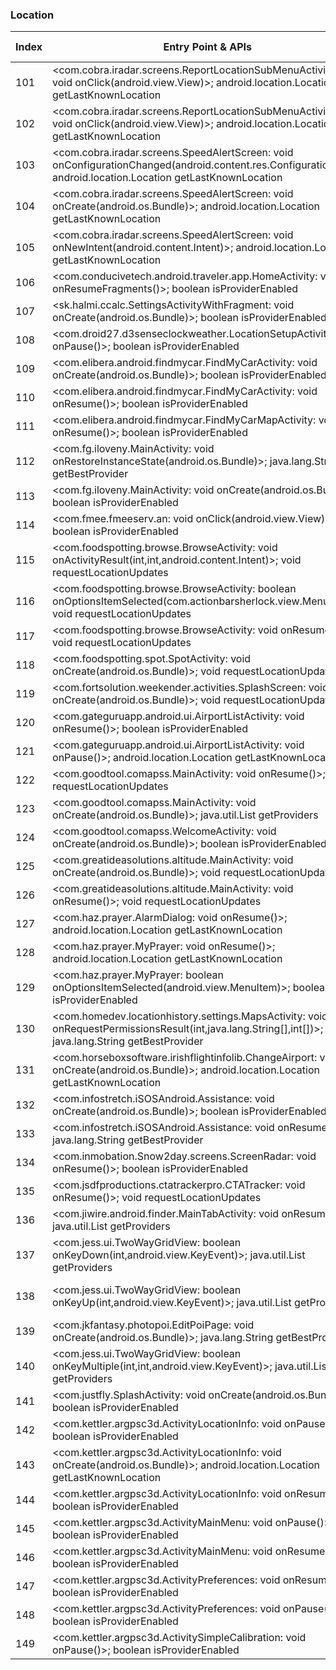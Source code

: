 ### Location
| Index | Entry Point & APIs | Screen shot | Resource id | Label |
| ------------- | ------------- | ------------- |-------------|-------------|
| 101 | <com.cobra.iradar.screens.ReportLocationSubMenuActivity$3: void onClick(android.view.View)>; android.location.Location getLastKnownLocation | ![](C:\Users\hfu\Documents\COSMOS\output\py\Play_win8\Travel_Local\com.cobra.iradar\com.cobra.iradar.screens.ReportLocationSubMenuActivity.png) |  | |
| 102 | <com.cobra.iradar.screens.ReportLocationSubMenuActivity$4: void onClick(android.view.View)>; android.location.Location getLastKnownLocation | ![](C:\Users\hfu\Documents\COSMOS\output\py\Play_win8\Travel_Local\com.cobra.iradar\com.cobra.iradar.screens.ReportLocationSubMenuActivity.png) |  | |
| 103 | <com.cobra.iradar.screens.SpeedAlertScreen: void onConfigurationChanged(android.content.res.Configuration)>; android.location.Location getLastKnownLocation | ![](C:\Users\hfu\Documents\COSMOS\output\py\Play_win8\Travel_Local\com.cobra.iradar\com.cobra.iradar.screens.SpeedAlertScreen.png) |  | |
| 104 | <com.cobra.iradar.screens.SpeedAlertScreen: void onCreate(android.os.Bundle)>; android.location.Location getLastKnownLocation | ![](C:\Users\hfu\Documents\COSMOS\output\py\Play_win8\Travel_Local\com.cobra.iradar\com.cobra.iradar.screens.SpeedAlertScreen.png) |  | |
| 105 | <com.cobra.iradar.screens.SpeedAlertScreen: void onNewIntent(android.content.Intent)>; android.location.Location getLastKnownLocation | ![](C:\Users\hfu\Documents\COSMOS\output\py\Play_win8\Travel_Local\com.cobra.iradar\com.cobra.iradar.screens.SpeedAlertScreen.png) |  | |
| 106 | <com.conducivetech.android.traveler.app.HomeActivity: void onResumeFragments()>; boolean isProviderEnabled | ![](C:\Users\hfu\Documents\COSMOS\output\py\Play_win8\Travel_Local\com.conducivetech.android.traveler\com.conducivetech.android.traveler.app.HomeActivity.png) |  | |
| 107 | <sk.halmi.ccalc.SettingsActivityWithFragment: void onCreate(android.os.Bundle)>; boolean isProviderEnabled | ![](C:\Users\hfu\Documents\COSMOS\output\py\Play_win8\Travel_Local\com.digitalchemy.currencyconverter\sk.halmi.ccalc.SettingsActivityWithFragment.png) |  | |
| 108 | <com.droid27.d3senseclockweather.LocationSetupActivity: void onPause()>; boolean isProviderEnabled | ![](C:\Users\hfu\Documents\COSMOS\output\py\Play_win8\Travel_Local\com.droid27.d3senseclockweather\com.droid27.d3senseclockweather.LocationSetupActivity.png) |  | |
| 109 | <com.elibera.android.findmycar.FindMyCarActivity: void onCreate(android.os.Bundle)>; boolean isProviderEnabled | ![](C:\Users\hfu\Documents\COSMOS\output\py\Play_win8\Travel_Local\com.elibera.android.findmycar\com.elibera.android.findmycar.FindMyCarActivity.png) |  | |
| 110 | <com.elibera.android.findmycar.FindMyCarActivity: void onResume()>; boolean isProviderEnabled | ![](C:\Users\hfu\Documents\COSMOS\output\py\Play_win8\Travel_Local\com.elibera.android.findmycar\com.elibera.android.findmycar.FindMyCarActivity.png) |  | |
| 111 | <com.elibera.android.findmycar.FindMyCarMapActivity: void onResume()>; boolean isProviderEnabled | ![](C:\Users\hfu\Documents\COSMOS\output\py\Play_win8\Travel_Local\com.elibera.android.findmycar\com.elibera.android.findmycar.FindMyCarMapActivity.png) |  | |
| 112 | <com.fg.iloveny.MainActivity: void onRestoreInstanceState(android.os.Bundle)>; java.lang.String getBestProvider | ![](C:\Users\hfu\Documents\COSMOS\output\py\Play_win8\Travel_Local\com.fg.iloveny\com.fg.iloveny.MainActivity.png) |  | |
| 113 | <com.fg.iloveny.MainActivity: void onCreate(android.os.Bundle)>; boolean isProviderEnabled | ![](C:\Users\hfu\Documents\COSMOS\output\py\Play_win8\Travel_Local\com.fg.iloveny\com.fg.iloveny.MainActivity.png) |  | |
| 114 | <com.fmee.fmeeserv.an: void onClick(android.view.View)>; boolean isProviderEnabled | ![](C:\Users\hfu\Documents\COSMOS\output\py\Play_win8\Travel_Local\com.fmee.fmeeserv\com.fmee.fmeeserv.FMEEScreen.png) |  | |
| 115 | <com.foodspotting.browse.BrowseActivity: void onActivityResult(int,int,android.content.Intent)>; void requestLocationUpdates | ![](C:\Users\hfu\Documents\COSMOS\output\py\Play_win8\Travel_Local\com.foodspotting\com.foodspotting.browse.BrowseActivity.png) |  | |
| 116 | <com.foodspotting.browse.BrowseActivity: boolean onOptionsItemSelected(com.actionbarsherlock.view.MenuItem)>; void requestLocationUpdates | ![](C:\Users\hfu\Documents\COSMOS\output\py\Play_win8\Travel_Local\com.foodspotting\com.foodspotting.browse.BrowseActivity.png) |  | |
| 117 | <com.foodspotting.browse.BrowseActivity: void onResume()>; void requestLocationUpdates | ![](C:\Users\hfu\Documents\COSMOS\output\py\Play_win8\Travel_Local\com.foodspotting\com.foodspotting.browse.BrowseActivity.png) |  | |
| 118 | <com.foodspotting.spot.SpotActivity: void onCreate(android.os.Bundle)>; void requestLocationUpdates | ![](C:\Users\hfu\Documents\COSMOS\output\py\Play_win8\Travel_Local\com.foodspotting\com.foodspotting.spot.SpotActivity.png) |  | |
| 119 | <com.fortsolution.weekender.activities.SplashScreen: void onCreate(android.os.Bundle)>; void requestLocationUpdates | ![](C:\Users\hfu\Documents\COSMOS\output\py\Play_win8\Travel_Local\com.fortsolution.weekender.activities\com.fortsolution.weekender.activities.SplashScreen.png) |  | |
| 120 | <com.gateguruapp.android.ui.AirportListActivity: void onResume()>; boolean isProviderEnabled | ![](C:\Users\hfu\Documents\COSMOS\output\py\Play_win8\Travel_Local\com.gateguruapp.android\com.gateguruapp.android.ui.AirportListActivity.png) |  | |
| 121 | <com.gateguruapp.android.ui.AirportListActivity: void onPause()>; android.location.Location getLastKnownLocation | ![](C:\Users\hfu\Documents\COSMOS\output\py\Play_win8\Travel_Local\com.gateguruapp.android\com.gateguruapp.android.ui.AirportListActivity.png) |  | |
| 122 | <com.goodtool.comapss.MainActivity: void onResume()>; void requestLocationUpdates | ![](C:\Users\hfu\Documents\COSMOS\output\py\Play_win8\Travel_Local\com.goodtool.four.compass\com.goodtool.comapss.MainActivity.png) |  | |
| 123 | <com.goodtool.comapss.MainActivity: void onCreate(android.os.Bundle)>; java.util.List getProviders | ![](C:\Users\hfu\Documents\COSMOS\output\py\Play_win8\Travel_Local\com.goodtool.four.compass\com.goodtool.comapss.MainActivity.png) |  | |
| 124 | <com.goodtool.comapss.WelcomeActivity: void onCreate(android.os.Bundle)>; boolean isProviderEnabled | ![](C:\Users\hfu\Documents\COSMOS\output\py\Play_win8\Travel_Local\com.goodtool.four.compass\com.goodtool.comapss.WelcomeActivity.png) |  | |
| 125 | <com.greatideasolutions.altitude.MainActivity: void onCreate(android.os.Bundle)>; void requestLocationUpdates | ![](C:\Users\hfu\Documents\COSMOS\output\py\Play_win8\Travel_Local\com.greatideasolutions.altitude\com.greatideasolutions.altitude.MainActivity.png) |  | |
| 126 | <com.greatideasolutions.altitude.MainActivity: void onResume()>; void requestLocationUpdates | ![](C:\Users\hfu\Documents\COSMOS\output\py\Play_win8\Travel_Local\com.greatideasolutions.altitude\com.greatideasolutions.altitude.MainActivity.png) |  | |
| 127 | <com.haz.prayer.AlarmDialog: void onResume()>; android.location.Location getLastKnownLocation | ![](C:\Users\hfu\Documents\COSMOS\output\py\Play_win8\Travel_Local\com.haz.prayer\com.haz.prayer.AlarmDialog.png) |  | |
| 128 | <com.haz.prayer.MyPrayer: void onResume()>; android.location.Location getLastKnownLocation | ![](C:\Users\hfu\Documents\COSMOS\output\py\Play_win8\Travel_Local\com.haz.prayer\com.haz.prayer.MyPrayer.png) |  | |
| 129 | <com.haz.prayer.MyPrayer: boolean onOptionsItemSelected(android.view.MenuItem)>; boolean isProviderEnabled | ![](C:\Users\hfu\Documents\COSMOS\output\py\Play_win8\Travel_Local\com.haz.prayer\com.haz.prayer.MyPrayer.png) |  | |
| 130 | <com.homedev.locationhistory.settings.MapsActivity: void onRequestPermissionsResult(int,java.lang.String[],int[])>; java.lang.String getBestProvider | ![](C:\Users\hfu\Documents\COSMOS\output\py\Play_win8\Travel_Local\com.homedev.locationhistory\com.homedev.locationhistory.settings.MapsActivity.png) |  | |
| 131 | <com.horseboxsoftware.irishflightinfolib.ChangeAirport: void onCreate(android.os.Bundle)>; android.location.Location getLastKnownLocation | ![](C:\Users\hfu\Documents\COSMOS\output\py\Play_win8\Travel_Local\com.horseboxsoftware.WORLD\com.horseboxsoftware.irishflightinfolib.ChangeAirport.png) |  | |
| 132 | <com.infostretch.iSOSAndroid.Assistance: void onCreate(android.os.Bundle)>; boolean isProviderEnabled | ![](C:\Users\hfu\Documents\COSMOS\output\py\Play_win8\Travel_Local\com.infostretch.iSOSAndroid\com.infostretch.iSOSAndroid.Assistance.png) |  | |
| 133 | <com.infostretch.iSOSAndroid.Assistance: void onResume()>; java.lang.String getBestProvider | ![](C:\Users\hfu\Documents\COSMOS\output\py\Play_win8\Travel_Local\com.infostretch.iSOSAndroid\com.infostretch.iSOSAndroid.Assistance.png) |  | |
| 134 | <com.inmobation.Snow2day.screens.ScreenRadar: void onResume()>; boolean isProviderEnabled | ![](C:\Users\hfu\Documents\COSMOS\output\py\Play_win8\Travel_Local\com.inmobation.Snow2day\com.inmobation.Snow2day.screens.ScreenRadar.png) |  | |
| 135 | <com.jsdfproductions.ctatrackerpro.CTATracker: void onResume()>; void requestLocationUpdates | ![](C:\Users\hfu\Documents\COSMOS\output\py\Play_win8\Travel_Local\com.jasonshah.ctatracker\com.jsdfproductions.ctatrackerpro.CTATracker.png) |  | |
| 136 | <com.jiwire.android.finder.MainTabActivity: void onResume()>; java.util.List getProviders | ![](C:\Users\hfu\Documents\COSMOS\output\py\Play_win8\Travel_Local\com.jiwire.android.finder\com.jiwire.android.finder.MainTabActivity.png) |  | |
| 137 | <com.jess.ui.TwoWayGridView: boolean onKeyDown(int,android.view.KeyEvent)>; java.util.List getProviders | ![](C:\Users\hfu\Documents\COSMOS\output\py\Play_win8\Travel_Local\com.jkfantasy.photopoi\com.jkfantasy.photopoi.EditPoiPage.png) | {'2131492985': <sensitive_component.SensitiveComponent.SensitiveView object at 0x0A1B6770>} | |
| 138 | <com.jess.ui.TwoWayGridView: boolean onKeyUp(int,android.view.KeyEvent)>; java.util.List getProviders | ![](C:\Users\hfu\Documents\COSMOS\output\py\Play_win8\Travel_Local\com.jkfantasy.photopoi\com.jkfantasy.photopoi.EditPoiPage.png) | {'2131492985': <sensitive_component.SensitiveComponent.SensitiveView object at 0x0A1B6130>} | |
| 139 | <com.jkfantasy.photopoi.EditPoiPage: void onCreate(android.os.Bundle)>; java.lang.String getBestProvider | ![](C:\Users\hfu\Documents\COSMOS\output\py\Play_win8\Travel_Local\com.jkfantasy.photopoi\com.jkfantasy.photopoi.EditPoiPage.png) |  | |
| 140 | <com.jess.ui.TwoWayGridView: boolean onKeyMultiple(int,int,android.view.KeyEvent)>; java.util.List getProviders | ![](C:\Users\hfu\Documents\COSMOS\output\py\Play_win8\Travel_Local\com.jkfantasy.photopoi\com.jkfantasy.photopoi.EditPoiPage.png) | {'2131492985': <sensitive_component.SensitiveComponent.SensitiveView object at 0x0A1B6C70>} | |
| 141 | <com.justfly.SplashActivity: void onCreate(android.os.Bundle)>; boolean isProviderEnabled | ![](C:\Users\hfu\Documents\COSMOS\output\py\Play_win8\Travel_Local\com.justfly\com.justfly.SplashActivity.png) |  | |
| 142 | <com.kettler.argpsc3d.ActivityLocationInfo: void onPause()>; boolean isProviderEnabled | ![](C:\Users\hfu\Documents\COSMOS\output\py\Play_win8\Travel_Local\com.kettler.argpsc3d\com.kettler.argpsc3d.ActivityLocationInfo.png) |  | |
| 143 | <com.kettler.argpsc3d.ActivityLocationInfo: void onCreate(android.os.Bundle)>; android.location.Location getLastKnownLocation | ![](C:\Users\hfu\Documents\COSMOS\output\py\Play_win8\Travel_Local\com.kettler.argpsc3d\com.kettler.argpsc3d.ActivityLocationInfo.png) |  | |
| 144 | <com.kettler.argpsc3d.ActivityLocationInfo: void onResume()>; boolean isProviderEnabled | ![](C:\Users\hfu\Documents\COSMOS\output\py\Play_win8\Travel_Local\com.kettler.argpsc3d\com.kettler.argpsc3d.ActivityLocationInfo.png) |  | |
| 145 | <com.kettler.argpsc3d.ActivityMainMenu: void onPause()>; boolean isProviderEnabled | ![](C:\Users\hfu\Documents\COSMOS\output\py\Play_win8\Travel_Local\com.kettler.argpsc3d\com.kettler.argpsc3d.ActivityMainMenu.png) |  | |
| 146 | <com.kettler.argpsc3d.ActivityMainMenu: void onResume()>; boolean isProviderEnabled | ![](C:\Users\hfu\Documents\COSMOS\output\py\Play_win8\Travel_Local\com.kettler.argpsc3d\com.kettler.argpsc3d.ActivityMainMenu.png) |  | |
| 147 | <com.kettler.argpsc3d.ActivityPreferences: void onResume()>; boolean isProviderEnabled | ![](C:\Users\hfu\Documents\COSMOS\output\py\Play_win8\Travel_Local\com.kettler.argpsc3d\com.kettler.argpsc3d.ActivityPreferences.png) |  | |
| 148 | <com.kettler.argpsc3d.ActivityPreferences: void onPause()>; boolean isProviderEnabled | ![](C:\Users\hfu\Documents\COSMOS\output\py\Play_win8\Travel_Local\com.kettler.argpsc3d\com.kettler.argpsc3d.ActivityPreferences.png) |  | |
| 149 | <com.kettler.argpsc3d.ActivitySimpleCalibration: void onPause()>; boolean isProviderEnabled | ![](C:\Users\hfu\Documents\COSMOS\output\py\Play_win8\Travel_Local\com.kettler.argpsc3d\com.kettler.argpsc3d.ActivitySimpleCalibration.png) |  | |
